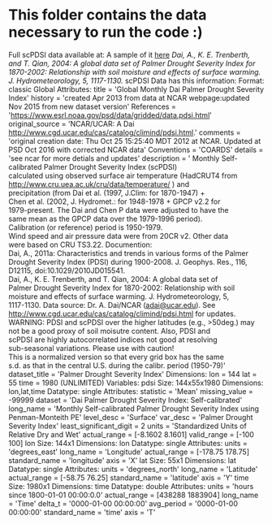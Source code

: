# This folder contains the data necessary to run the code :)

Full scPDSI data available at: 
A sample of it [here](https://psl.noaa.gov/data/gridded/data.pdsi.html)
_Dai, A., K. E. Trenberth, and T. Qian, 2004: A global data set of Palmer Drought Severity Index for 1870-2002: Relationship with soil moisture and effects of surface warming. J. Hydrometeorology, 5, 1117-1130._
scPDSI Data has this information:
Format:
           classic
Global Attributes:
           title           = 'Global Monthly Dai Palmer Drought Severity Index'
           history         = 'created Apr 2013 from data at NCAR webpage:updated Nov 2015 from new dataset version'
           References      = 'https://www.esrl.noaa.gov/psd/data/gridded/data.pdsi.html'
           original_source = 'NCAR/UCAR: A Dai http://www.cgd.ucar.edu/cas/catalog/climind/pdsi.html.'
           comments        = 'original creation date: Thu Oct 25 15:25:40 MDT 2012 at NCAR. Updated at PSD Oct 2016 with corrected NCAR data'
           Conventions     = 'COARDS'
           details         = 'see ncar for more detials and updates'
           description     = '
                             Monthly Self-calibrated Palmer Drought Severity Index (scPDSI)     
                             calculated using observed surface air temperature (HadCRUT4 from   
                             http://www.cru.uea.ac.uk/cru/data/temperature/ ) and               
                             precipitation (from Dai et al. (1997, J.Clim: for 1870-1947) +     
                             Chen et al. (2002, J. Hydromet.: for 1948-1978 + GPCP v2.2 for     
                             1979-present. The Dai and Chen P data were adjusted to have the    
                             same mean as the GPCP data over the 1979-1996 period).             
                             Calibration (or reference) period is 1950-1979.                    
                             Wind speed and air pressure data were from 20CR v2. Other data     
                             were based on CRU TS3.22. Documention:  	                   
                             Dai, A., 2011a: Characteristics and trends in various forms of the 
                             Palmer Drought Severity Index (PDSI) during 1900-2008. J. Geophys. 
                             Res., 116, D12115, doi:10.1029/2010JD015541.			   
                             Dai, A., K. E. Trenberth, and T. Qian, 2004: A global data set of  
                             Palmer Drought Severity Index for 1870-2002: Relationship with soil
                             moisture and effects of surface warming. J. Hydrometeorology, 5,   
                             1117-1130. Data source: Dr. A. Dai/NCAR (adai@ucar.edu). See       
                             http://www.cgd.ucar.edu/cas/catalog/climind/pdsi.html for updates. 
                             WARNING: PDSI and scPDSI over the higher latitudes (e.g., >50deg.) 
                             may not be a good proxy of soil moisutre content. Also, PDSI and   
                             scPDSI are highly autocorrelated indices not good at resolving     
                             sub-seasonal variations.  Please use with caution!                 
                             This is a normalized version so that every grid box has the same   
                             s.d. as that in the central U.S. during the calibr. period (1950-79)'
           dataset_title   = 'Palmer Drought Severity Index'
Dimensions:
           lon  = 144
           lat  = 55
           time = 1980  (UNLIMITED)
Variables:
    pdsi
           Size:       144x55x1980
           Dimensions: lon,lat,time
           Datatype:   single
           Attributes:
                       statistic               = 'Mean'
                       missing_value           = -99999
                       dataset                 = 'Dai Palmer Drought Severity Index: Self-calibrated'
                       long_name               = 'Monthly Self-calibrated Palmer Drought Severity Index using Penman-Monteith PE'
                       level_desc              = 'Surface'
                       var_desc                = 'Palmer Drought Severity Index'
                       least_significant_digit = 2
                       units                   = 'Standardized Units of Relative Dry and Wet'
                       actual_range            = [-8.1602      8.1601]
                       valid_range             = [-100  100]
    lon 
           Size:       144x1
           Dimensions: lon
           Datatype:   single
           Attributes:
                       units         = 'degrees_east'
                       long_name     = 'Longitude'
                       actual_range  = [-178.75        178.75]
                       standard_name = 'longitude'
                       axis          = 'X'
    lat 
           Size:       55x1
           Dimensions: lat
           Datatype:   single
           Attributes:
                       units         = 'degrees_north'
                       long_name     = 'Latitude'
                       actual_range  = [-58.75        76.25]
                       standard_name = 'latitude'
                       axis          = 'Y'
    time
           Size:       1980x1
           Dimensions: time
           Datatype:   double
           Attributes:
                       units         = 'hours since 1800-01-01 00:00:0.0'
                       actual_range  = [438288  1883904]
                       long_name     = 'Time'
                       delta_t       = '0000-01-00 00:00:00'
                       avg_period    = '0000-01-00 00:00:00'
                       standard_name = 'time'
                       axis          = 'T'
